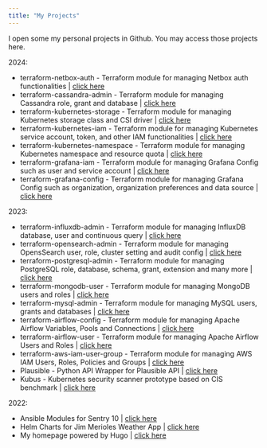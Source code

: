 ```yaml
---
title: "My Projects"
---
```


I open some my personal projects in Github. You may access those projects here.

2024:

- terraform-netbox-auth - Terraform module for managing Netbox auth functionalities | [click here](https://registry.terraform.io/modules/ridwanbejo/auth/netbox/latest)
- terraform-cassandra-admin - Terraform module for managing Cassandra role, grant and database  | [click here](https://registry.terraform.io/modules/ridwanbejo/admin/cassandra/latest)
- terraform-kubernetes-storage - Terraform module for managing Kubernetes storage class and CSI driver | [click here](https://registry.terraform.io/modules/ridwanbejo/storage/kubernetes/latest)
- terraform-kubernetes-iam - Terraform module for managing Kubernetes service account, token, and other IAM functionalities | [click here](https://registry.terraform.io/modules/ridwanbejo/iam/kubernetes/latest)
- terraform-kubernetes-namespace - Terraform module for managing Kubernetes namespace and resource quota | [click here](https://registry.terraform.io/modules/ridwanbejo/namespace/kubernetes/latest)
- terraform-grafana-iam - Terraform module for managing Grafana Config such as user and service account | [click here](https://github.com/ridwanbejo/terraform-grafana-iam)
- terraform-grafana-config - Terraform module for managing Grafana Config such as organization, organization preferences and data source  | [click here](https://registry.terraform.io/modules/ridwanbejo/config/grafana/latest)

2023:

- terraform-influxdb-admin - Terraform module for managing InfluxDB database, user and continuous query  | [click here](https://registry.terraform.io/modules/ridwanbejo/admin/influxdb/latest)
- terraform-opensearch-admin - Terraform module for managing OpensSearch user, role, cluster setting and audit config  | [click here](https://registry.terraform.io/modules/ridwanbejo/admin/opensearch/latest)
- terraform-postgresql-admin - Terraform module for managing PostgreSQL role, database, schema, grant, extension and many more | [click here](https://registry.terraform.io/modules/ridwanbejo/admin/postgresql/latest)
- terraform-mongodb-user - Terraform module for managing MongoDB users and roles | [click here](https://registry.terraform.io/modules/ridwanbejo/user/mongodb/latest)
- terraform-mysql-admin - Terraform module for managing MySQL users, grants and databases  | [click here](https://registry.terraform.io/modules/ridwanbejo/admin/mysql/latest)
- terraform-airflow-config - Terraform module for managing Apache Airflow Variables, Pools and Connections | [click here](https://registry.terraform.io/modules/ridwanbejo/config/airflow/latest?tab=inputs)
- terraform-airflow-user - Terraform module for managing Apache Airflow Users and Roles | [click here](https://registry.terraform.io/modules/ridwanbejo/user/airflow/latest?tab=inputs)
- terraform-aws-iam-user-group - Terraform module for managing AWS IAM Users, Roles, Policies and Groups | [click here](https://registry.terraform.io/modules/ridwanbejo/iam-user-group/aws/latest?tab=inputs)
- Plausible - Python API Wrapper for Plausible API | [click here](https://github.com/ridwanbejo/plausible-py)
- Kubus - Kubernetes security scanner prototype based on CIS benchmark | [click here](https://github.com/ridwanbejo/kubus/)

2022:

- Ansible Modules for Sentry 10 | [click here](https://github.com/ridwanbejo/ridwanbejo.sentry)
- Helm Charts for Jim Merioles Weather App | [click here](https://github.com/ridwanbejo/jimmerioles-weather-app-chart)
- My homepage powered by Hugo | [click here](https://github.com/ridwanbejo/ridwanbejo-homepage)